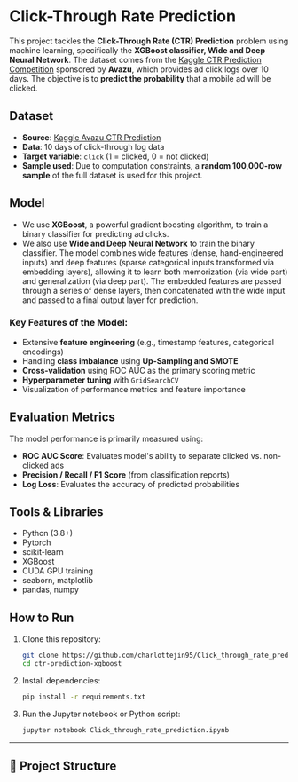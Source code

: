 # Click-Through Rate Prediction

This project tackles the **Click-Through Rate (CTR) Prediction** problem using machine learning, specifically the **XGBoost classifier, Wide and Deep Neural Network**. The dataset comes from the [Kaggle CTR Prediction Competition](https://www.kaggle.com/c/avazu-ctr-prediction/overview) sponsored by **Avazu**, which provides ad click logs over 10 days. The objective is to **predict the probability** that a mobile ad will be clicked.


## Dataset

- **Source**: [Kaggle Avazu CTR Prediction](https://www.kaggle.com/c/avazu-ctr-prediction)
- **Data**: 10 days of click-through log data
- **Target variable**: `click` (1 = clicked, 0 = not clicked)
- **Sample used**: Due to computation constraints, a **random 100,000-row sample** of the full dataset is used for this project.


## Model

- We use **XGBoost**, a powerful gradient boosting algorithm, to train a binary classifier for predicting ad clicks.
- We also use **Wide and Deep Neural Network** to train the binary classifier. The model combines wide features (dense, hand-engineered inputs) and deep features (sparse categorical inputs transformed via embedding layers), allowing it to learn both memorization (via wide part) and generalization (via deep part). The embedded features are passed through a series of dense layers, then concatenated with the wide input and passed to a final output layer for prediction.


### Key Features of the Model:
- Extensive **feature engineering** (e.g., timestamp features, categorical encodings)
- Handling **class imbalance** using **Up-Sampling and SMOTE**
- **Cross-validation** using ROC AUC as the primary scoring metric
- **Hyperparameter tuning** with `GridSearchCV`
- Visualization of performance metrics and feature importance


## Evaluation Metrics

The model performance is primarily measured using:

- **ROC AUC Score**: Evaluates model's ability to separate clicked vs. non-clicked ads
- **Precision / Recall / F1 Score** (from classification reports)
-  **Log Loss**: Evaluates the accuracy of predicted probabilities



## Tools & Libraries

- Python (3.8+)
- Pytorch
- scikit-learn
- XGBoost
- CUDA GPU training
- seaborn, matplotlib
- pandas, numpy


## How to Run

1. Clone this repository:
    ```bash
    git clone https://github.com/charlottejin95/Click_through_rate_prediction.git
    cd ctr-prediction-xgboost
    ```

2. Install dependencies:
    ```bash
    pip install -r requirements.txt
    ```

3. Run the Jupyter notebook or Python script:
    ```bash
    jupyter notebook Click_through_rate_prediction.ipynb
    ```

---

## 📌 Project Structure

